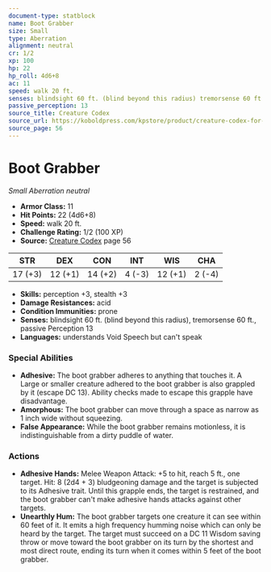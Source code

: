 ```yaml
---
document-type: statblock
name: Boot Grabber
size: Small
type: Aberration
alignment: neutral
cr: 1/2
xp: 100
hp: 22
hp_roll: 4d6+8
ac: 11
speed: walk 20 ft.
senses: blindsight 60 ft. (blind beyond this radius) tremorsense 60 ft. 
passive_perception: 13
source_title: Creature Codex
source_url: https://koboldpress.com/kpstore/product/creature-codex-for-5th-edition-dnd
source_page: 56
---
```


# Boot Grabber

*Small* *Aberration* *neutral*

- **Armor Class:** 11
- **Hit Points:** 22 (4d6+8)
- **Speed:** walk 20 ft.
- **Challenge Rating:** 1/2 (100 XP)
- **Source:** [Creature Codex](https://koboldpress.com/kpstore/product/creature-codex-for-5th-edition-dnd) page 56

| STR | DEX | CON | INT | WIS | CHA |
| --- | --- | --- | --- | --- | --- |
| 17 (+3) | 12 (+1) | 14 (+2) | 4 (-3) | 12 (+1) | 2 (-4) |

- **Skills:** perception +3, stealth +3
- **Damage Resistances:** acid
- **Condition Immunities:** prone
- **Senses:** blindsight 60 ft. (blind beyond this radius), tremorsense 60 ft., passive Perception 13
- **Languages:** understands Void Speech but can't speak

### Special Abilities

- **Adhesive:** The boot grabber adheres to anything that touches it. A Large or smaller creature adhered to the boot grabber is also grappled by it (escape DC 13). Ability checks made to escape this grapple have disadvantage.
- **Amorphous:** The boot grabber can move through a space as narrow as 1 inch wide without squeezing.
- **False Appearance:** While the boot grabber remains motionless, it is indistinguishable from a dirty puddle of water.

### Actions

- **Adhesive Hands:** Melee Weapon Attack: +5 to hit, reach 5 ft., one target. Hit: 8 (2d4 + 3) bludgeoning damage and the target is subjected to its Adhesive trait. Until this grapple ends, the target is restrained, and the boot grabber can't make adhesive hands attacks against other targets.
- **Unearthly Hum:** The boot grabber targets one creature it can see within 60 feet of it. It emits a high frequency humming noise which can only be heard by the target. The target must succeed on a DC 11 Wisdom saving throw or move toward the boot grabber on its turn by the shortest and most direct route, ending its turn when it comes within 5 feet of the boot grabber.
